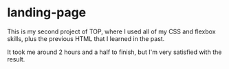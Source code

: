 # landing-page

This is my second project of TOP, where I used all of my CSS and flexbox skills, plus the previous HTML that I learned in the past. 

It took me around 2 hours and a half to finish, but I'm very satisfied with the result.
